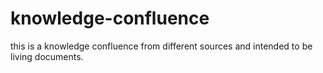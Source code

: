 # knowledge-confluence
this is a knowledge confluence from different sources and intended to be living documents.
